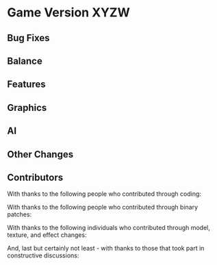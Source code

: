 # Game Version XYZW

## Bug Fixes

<!-- Remove header when empty -->

## Balance

<!-- Remove header when empty -->

## Features

<!-- Remove header when empty -->

## Graphics

<!-- Remove header when empty -->

## AI

<!-- Remove header when empty -->

## Other Changes

<!-- Remove header when empty -->

## Contributors

With thanks to the following people who contributed through coding:

<!-- Remove when empty -->

With thanks to the following people who contributed through binary patches:

<!-- Remove when empty -->

With thanks to the following individuals who contributed through model, texture, and effect changes:

<!-- Remove when empty -->

And, last but certainly not least - with thanks to those that took part in constructive discussions:

<!-- Remove when empty -->

